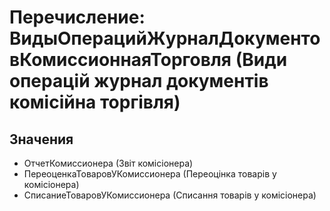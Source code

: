 ﻿# Перечисление: ВидыОперацийЖурналДокументовКомиссионнаяТорговля (Види операцій журнал документів комісійна торгівля)

## Значения

- ОтчетКомиссионера (Звіт комісіонера)
- ПереоценкаТоваровУКомиссионера (Переоцінка товарів у комісіонера)
- СписаниеТоваровУКомиссионера (Списання товарів у комісіонера)

